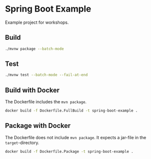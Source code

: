 # Spring Boot Example

Example project for workshops.

## Build

```bash
./mvnw package --batch-mode
```

## Test

```bash
./mvnw test --batch-mode --fail-at-end
```

## Build with Docker

The Dockerfile includes the `mvn package`.

```bash
docker build -f Dockerfile.FullBuild -t spring-boot-example .
```

## Package with Docker

The Dockerfile does not include `mvn package`.
It expects a jar-file in the `target`-directory.

```bash
docker build -f Dockerfile.Package -t spring-boot-example .
```
